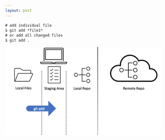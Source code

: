 ```yaml
---
layout: post
---
```


```shell
# add individual file
$ git add *file1*
# or add all changed files
$ git add .
```

![image info](./images/layers5.jpg)